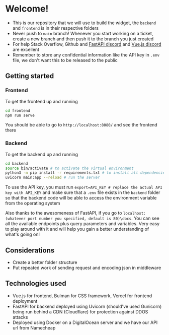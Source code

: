 # Welcome!

- This is our repository that we will use to build the widget, the `backend` and `frontend` is in their respective folders
- Never push to `main` branch! Whenever you start working on a ticket, create a new branch and then push it to the branch you just created
- For help Stack Overflow, Github and [FastAPI discord](https://discord.gg/VQjSZaeJmf) and [Vue.js discord](https://discord.com/invite/HBherRA) are excellent
- Remember to store any confidential information like the API key in `.env` file, we don't want this to be released to the public

## Getting started

### Frontend

To get the frontend up and running

```bash
cd frontend
npm run serve
```

You should be able to go to `http://localhost:8080/` and see the frontend there

### Backend

To get the backend up and running

```bash
cd backend
source bin/activate # to activate the virtual environment
python3 -m pip install -r requirements.txt # to install all dependencies
uvicorn main:app --reload # run the server
```

To use the API key, you must run `export=API_KEY # replace the actual API key with API_KEY` and make sure that a `.env` file exists in the `backend` folder so that the backend code will be able to access the environment variable from the operating system

Also thanks to the awesomeness of FastAPI, if you go to `localhost:(whatever port number you specified, default is 80)\docs`. You can see all the available endpoints plus query parameters and variables. Very easy to play around with it and will help you gain a better understanding of what's going on!

## Considerations

- Create a better folder structure
- Put repeated work of sending request and encoding json in middleware

## Technologies used

- Vue.js for frontend, Bulman for CSS framework, Vercel for frontend deployment
- FastAPI for backend deployed using Uvicorn (should've used Gunicorn) being run behind a CDN (Cloudflare) for protection against DDOS attacks
- Deployed using Docker on a DigitalOcean server and we have our API url from Namecheap
